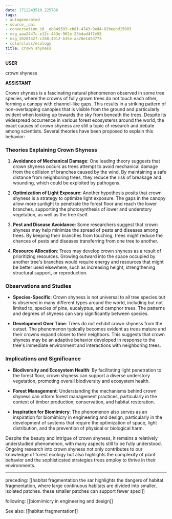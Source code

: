 ```yaml
---
date: 1712243510.225786
tags:
- autogenerated
- source__oai
- conversation_id__eb849393-cb8f-4743-9ed4-82beebd15003
- msg_aaa2447c-e12c-443e-962e-23bdad4f7e58
- msg_2020f42f-c288-4912-b35e-aa78e1d5d773
- colorclass/ecology
title: crown shyness
---
```


**USER**

crown shyness


**ASSISTANT**

Crown shyness is a fascinating natural phenomenon observed in some tree species, where the crowns of fully grown trees do not touch each other, forming a canopy with channel-like gaps. This results in a striking pattern of non-overlapping canopies that is visible from the ground and particularly evident when looking up towards the sky from beneath the trees. Despite its widespread occurrence in various forest ecosystems around the world, the exact causes of crown shyness are still a topic of research and debate among scientists. Several theories have been proposed to explain this behavior:

### Theories Explaining Crown Shyness

1. **Avoidance of Mechanical Damage**: One leading theory suggests that crown shyness occurs as trees attempt to avoid mechanical damage from the collision of branches caused by the wind. By maintaining a safe distance from neighboring trees, they reduce the risk of breakage and wounding, which could be exploited by pathogens.

2. **Optimization of Light Exposure**: Another hypothesis posits that crown shyness is a strategy to optimize light exposure. The gaps in the canopy allow more sunlight to penetrate the forest floor and reach the lower branches, supporting the photosynthesis of lower and understory vegetation, as well as the tree itself.

3. **Pest and Disease Avoidance**: Some researchers suggest that crown shyness may help minimize the spread of pests and diseases among trees. By keeping their branches from touching, trees might reduce the chances of pests and diseases transferring from one tree to another.

4. **Resource Allocation**: Trees may develop crown shyness as a result of prioritizing resources. Growing outward into the space occupied by another tree's branches would require energy and resources that might be better used elsewhere, such as increasing height, strengthening structural support, or reproduction.

### Observations and Studies

- **Species-Specific**: Crown shyness is not universal to all tree species but is observed in many different types around the world, including but not limited to, species of pine, eucalyptus, and camphor trees. The patterns and degrees of shyness can vary significantly between species.
  
- **Development Over Time**: Trees do not exhibit crown shyness from the outset. The phenomenon typically becomes evident as trees mature and their crowns expand closer to their neighbors. This suggests that crown shyness may be an adaptive behavior developed in response to the tree's immediate environment and interactions with neighboring trees.

### Implications and Significance

- **Biodiversity and Ecosystem Health**: By facilitating light penetration to the forest floor, crown shyness can support a diverse understory vegetation, promoting overall biodiversity and ecosystem health.
  
- **Forest Management**: Understanding the mechanisms behind crown shyness can inform forest management practices, particularly in the context of timber production, conservation, and habitat restoration. 

- **Inspiration for Biomimicry**: The phenomenon also serves as an inspiration for biomimicry in engineering and design, particularly in the development of systems that require the optimization of space, light distribution, and the prevention of physical or biological harm.

Despite the beauty and intrigue of crown shyness, it remains a relatively understudied phenomenon, with many aspects still to be fully understood. Ongoing research into crown shyness not only contributes to our knowledge of forest ecology but also highlights the complexity of plant behavior and the sophisticated strategies trees employ to thrive in their environments.


---

preceding: [[habitat fragmentation the sar highlights the dangers of habitat fragmentation, where large continuous habitats are divided into smaller, isolated patches. these smaller patches can support fewer speci]]  


following: [[biomimicry in engineering and design]]

See also: [[habitat fragmentation]]